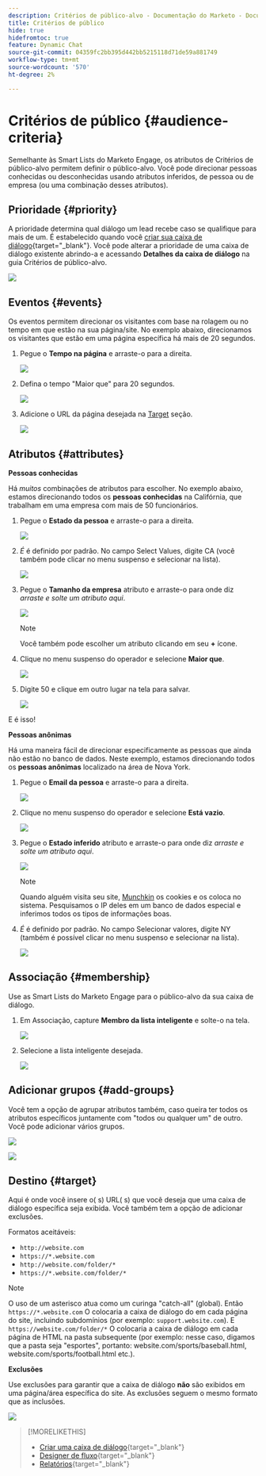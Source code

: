 ```yaml
---
description: Critérios de público-alvo - Documentação do Marketo - Documentação do produto
title: Critérios de público
hide: true
hidefromtoc: true
feature: Dynamic Chat
source-git-commit: 04359fc2bb395d442bb5215118d71de59a881749
workflow-type: tm+mt
source-wordcount: '570'
ht-degree: 2%

---
```


# Critérios de público {#audience-criteria}

Semelhante às Smart Lists do Marketo Engage, os atributos de Critérios de público-alvo permitem definir o público-alvo. Você pode direcionar pessoas conhecidas ou desconhecidas usando atributos inferidos, de pessoa ou de empresa (ou uma combinação desses atributos).

## Prioridade {#priority}

A prioridade determina qual diálogo um lead recebe caso se qualifique para mais de um. É estabelecido quando você [criar sua caixa de diálogo](/help/marketo/product-docs/demand-generation/dynamic-chat/dialogues/create-a-dialogue.md){target="_blank"}. Você pode alterar a prioridade de uma caixa de diálogo existente abrindo-a e acessando **Detalhes da caixa de diálogo** na guia Critérios de público-alvo.

![](assets/audience-criteria-1.png)

## Eventos {#events}

Os eventos permitem direcionar os visitantes com base na rolagem ou no tempo em que estão na sua página/site. No exemplo abaixo, direcionamos os visitantes que estão em uma página específica há mais de 20 segundos.

1. Pegue o **Tempo na página** e arraste-o para a direita.

   ![](assets/audience-criteria-3.png)

1. Defina o tempo &quot;Maior que&quot; para 20 segundos.

   ![](assets/audience-criteria-4.png)

1. Adicione o URL da página desejada na [Target](#target) seção.

   ![](assets/audience-criteria-5.png)

## Atributos {#attributes}

**Pessoas conhecidas**

Há _muitos_ combinações de atributos para escolher. No exemplo abaixo, estamos direcionando todos os **pessoas conhecidas** na Califórnia, que trabalham em uma empresa com mais de 50 funcionários.

1. Pegue o **Estado da pessoa** e arraste-o para a direita.

   ![](assets/audience-criteria-7.png)

1. _É_ é definido por padrão. No campo Select Values, digite CA (você também pode clicar no menu suspenso e selecionar na lista).

   ![](assets/audience-criteria-8.png)

1. Pegue o **Tamanho da empresa** atributo e arraste-o para onde diz _arraste e solte um atributo aqui_.

   ![](assets/audience-criteria-9.png)

   >[!NOTE]
   >
   >Você também pode escolher um atributo clicando em seu **+** ícone.

1. Clique no menu suspenso do operador e selecione **Maior que**.

   ![](assets/audience-criteria-10.png)

1. Digite 50 e clique em outro lugar na tela para salvar.

   ![](assets/audience-criteria-11.png)

E é isso!

**Pessoas anônimas**

Há uma maneira fácil de direcionar especificamente as pessoas que ainda não estão no banco de dados. Neste exemplo, estamos direcionando todos os **pessoas anônimas** localizado na área de Nova York.

1. Pegue o **Email da pessoa** e arraste-o para a direita.

   ![](assets/audience-criteria-12.png)

1. Clique no menu suspenso do operador e selecione **Está vazio**.

   ![](assets/audience-criteria-13.png)

1. Pegue o **Estado inferido** atributo e arraste-o para onde diz _arraste e solte um atributo aqui_.

   ![](assets/audience-criteria-14.png)

   >[!NOTE]
   >
   >Quando alguém visita seu site, [Munchkin](/help/marketo/product-docs/administration/additional-integrations/add-munchkin-tracking-code-to-your-website.md) os cookies e os coloca no sistema. Pesquisamos o IP deles em um banco de dados especial e inferimos todos os tipos de informações boas.

1. _É_ é definido por padrão. No campo Selecionar valores, digite NY (também é possível clicar no menu suspenso e selecionar na lista).

   ![](assets/audience-criteria-15.png)

## Associação {#membership}

Use as Smart Lists do Marketo Engage para o público-alvo da sua caixa de diálogo.

1. Em Associação, capture **Membro da lista inteligente** e solte-o na tela.

   ![](assets/audience-criteria-15a.png)

1. Selecione a lista inteligente desejada.

   ![](assets/audience-criteria-15b.png)

## Adicionar grupos {#add-groups}

Você tem a opção de agrupar atributos também, caso queira ter todos os atributos específicos juntamente com &quot;todos ou qualquer um&quot; de outro. Você pode adicionar vários grupos.

![](assets/audience-criteria-16.png)

![](assets/audience-criteria-17.png)

## Destino {#target}

Aqui é onde você insere o( s) URL( s) que você deseja que uma caixa de diálogo específica seja exibida. Você também tem a opção de adicionar exclusões.

Formatos aceitáveis:

* `http://website.com`
* `https://*.website.com`
* `http://website.com/folder/*`
* `https://*.website.com/folder/*`

>[!NOTE]
>
>O uso de um asterisco atua como um curinga &quot;catch-all&quot; (global). Então `https://*.website.com` O colocaria a caixa de diálogo do em cada página do site, incluindo subdomínios (por exemplo: `support.website.com`). E `https://website.com/folder/*` O colocaria a caixa de diálogo em cada página de HTML na pasta subsequente (por exemplo: nesse caso, digamos que a pasta seja &quot;esportes&quot;, portanto: website.com/sports/baseball.html, website.com/sports/football.html etc.).

**Exclusões**

Use exclusões para garantir que a caixa de diálogo **não** são exibidos em uma página/área específica do site. As exclusões seguem o mesmo formato que as inclusões.

![](assets/audience-criteria-18.png)

>[!MORELIKETHIS]
>
>* [Criar uma caixa de diálogo](/help/marketo/product-docs/demand-generation/dynamic-chat/dialogues/create-a-dialogue.md){target="_blank"}
>* [Designer de fluxo](/help/marketo/product-docs/demand-generation/dynamic-chat/dialogues/stream-designer.md){target="_blank"}
>* [Relatórios](/help/marketo/product-docs/demand-generation/dynamic-chat/dialogues/reports.md){target="_blank"}

